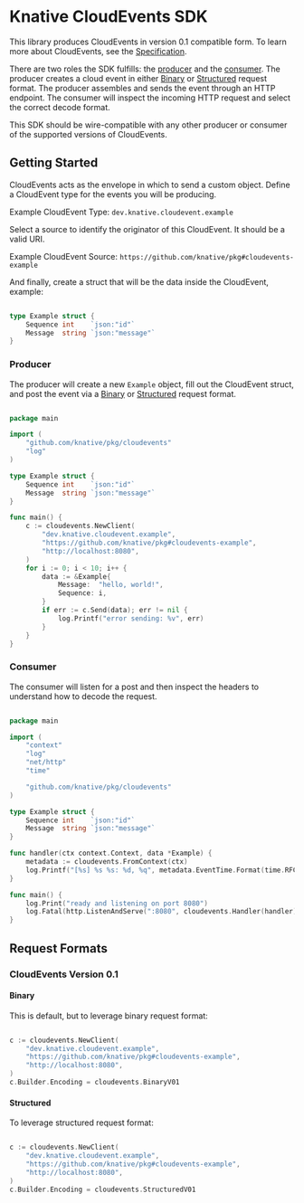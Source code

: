 # Knative CloudEvents SDK

This library produces CloudEvents in version 0.1 compatible form. To learn more
about CloudEvents, see the [Specification](https://github.com/cloudevents/spec).

There are two roles the SDK fulfills: the [producer](#producer) and the
[consumer](#consumer). The producer creates a cloud event in either
[Binary](#binary) or [Structured](#structured) request format. The producer
assembles and sends the event through an HTTP endpoint. The consumer will
inspect the incoming HTTP request and select the correct decode format.

This SDK should be wire-compatible with any other producer or consumer of the
supported versions of CloudEvents.

## Getting Started

CloudEvents acts as the envelope in which to send a custom object. Define a
CloudEvent type for the events you will be producing.

Example CloudEvent Type: `dev.knative.cloudevent.example`

Select a source to identify the originator of this CloudEvent. It should be a
valid URI.

Example CloudEvent Source: `https://github.com/knative/pkg#cloudevents-example`

And finally, create a struct that will be the data inside the CloudEvent,
example:

```go

type Example struct {
    Sequence int    `json:"id"`
    Message  string `json:"message"`
}

```

### Producer

The producer will create a new `Example` object, fill out the CloudEvent struct,
and post the event via a [Binary](#binary) or [Structured](#structured) request
format.

```go

package main

import (
    "github.com/knative/pkg/cloudevents"
    "log"
)

type Example struct {
    Sequence int    `json:"id"`
    Message  string `json:"message"`
}

func main() {
    c := cloudevents.NewClient(
        "dev.knative.cloudevent.example",
        "https://github.com/knative/pkg#cloudevents-example",
        "http://localhost:8080",
    )
    for i := 0; i < 10; i++ {
        data := &Example{
            Message:  "hello, world!",
            Sequence: i,
        }
        if err := c.Send(data); err != nil {
            log.Printf("error sending: %v", err)
        }
    }
}

```

### Consumer

The consumer will listen for a post and then inspect the headers to understand
how to decode the request.

```go

package main

import (
    "context"
    "log"
    "net/http"
    "time"

    "github.com/knative/pkg/cloudevents"
)

type Example struct {
    Sequence int    `json:"id"`
    Message  string `json:"message"`
}

func handler(ctx context.Context, data *Example) {
    metadata := cloudevents.FromContext(ctx)
    log.Printf("[%s] %s %s: %d, %q", metadata.EventTime.Format(time.RFC3339), metadata.ContentType, metadata.Source, data.Sequence, data.Message)
}

func main() {
    log.Print("ready and listening on port 8080")
    log.Fatal(http.ListenAndServe(":8080", cloudevents.Handler(handler)))
}


```

## Request Formats

### CloudEvents Version 0.1

#### Binary

This is default, but to leverage binary request format:

```go

c := cloudevents.NewClient(
    "dev.knative.cloudevent.example",
    "https://github.com/knative/pkg#cloudevents-example",
    "http://localhost:8080",
)
c.Builder.Encoding = cloudevents.BinaryV01

```

#### Structured

To leverage structured request format:

```go

c := cloudevents.NewClient(
    "dev.knative.cloudevent.example",
    "https://github.com/knative/pkg#cloudevents-example",
    "http://localhost:8080",
)
c.Builder.Encoding = cloudevents.StructuredV01
```

